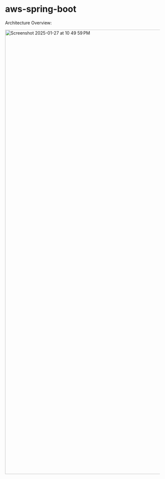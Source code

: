 # aws-spring-boot

Architecture Overview:

<img width="1440" alt="Screenshot 2025-01-27 at 10 49 59 PM" src="https://github.com/user-attachments/assets/0c2b947b-8eb6-4d2f-95ec-14548ac05e13" />
